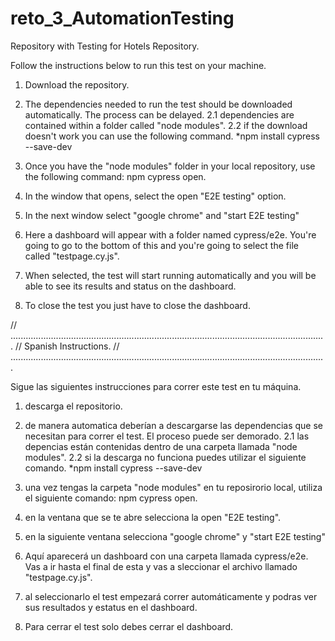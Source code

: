 # reto_3_AutomationTesting
Repository with Testing for Hotels Repository.

Follow the instructions below to run this test on your machine.

1. Download the repository.

2. The dependencies needed to run the test should be downloaded automatically. The process can be delayed.
2.1 dependencies are contained within a folder called "node modules".
2.2 if the download doesn't work you can use the following command.
   *npm install cypress --save-dev

3. Once you have the "node modules" folder in your local repository, use the following command:
   npm cypress open.

4. In the window that opens, select the open "E2E testing" option.

5. In the next window select "google chrome" and "start E2E testing"

6. Here a dashboard will appear with a folder named cypress/e2e. You're going to go to the bottom of this and you're going to select the file called "testpage.cy.js".

7. When selected, the test will start running automatically and you will be able to see its results and status on the dashboard.

8. To close the test you just have to close the dashboard.

// .............................................................................................................................
// Spanish Instructions.
// .............................................................................................................................

Sigue las siguientes instrucciones para correr este test en tu máquina.

1. descarga el repositorio.

2. de manera automatica deberían a descargarse las dependencias que se necesitan para correr el test. El proceso puede ser demorado.
2.1 las depencias están contenidas dentro de una carpeta llamada "node modules".
2.2 si la descarga no funciona puedes utilizar el siguiente comando.
  *npm install cypress --save-dev 

3. una vez tengas la carpeta "node modules" en tu reposirorio local, utiliza el siguiente comando:
  npm cypress open.

4. en la ventana que se te abre selecciona la open "E2E testing".

5. en la siguiente ventana selecciona "google chrome" y "start E2E testing"

6. Aquí aparecerá un dashboard con una carpeta llamada cypress/e2e. Vas a ir hasta el final de esta y vas a sleccionar el archivo llamado "testpage.cy.js".

7. al seleccionarlo el test empezará correr automáticamente y podras ver sus resultados y estatus en el dashboard. 

8. Para cerrar el test solo debes cerrar el dashboard.
